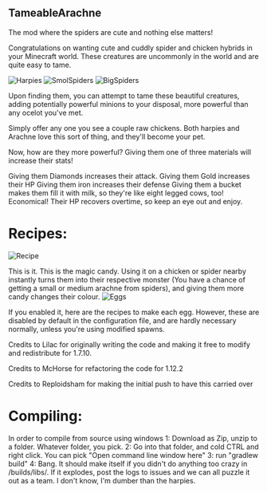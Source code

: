  ## TameableArachne
The mod where the spiders are cute and nothing else matters!



Congratulations on wanting cute and cuddly spider and chicken hybrids in your Minecraft world. These creatures are uncommonly in the world and are quite easy to tame.

![Harpies](https://i.imgur.com/JumWJHU.png)
![SmolSpiders](https://i.imgur.com/mYpylfH.png)
![BigSpiders](https://i.imgur.com/xiW6f9L.png)

Upon finding them, you can attempt to tame these beautiful creatures, adding potentially powerful minions to your disposal, more powerful than any ocelot you've met.

 Simply offer any one you see a couple raw chickens. Both harpies and Arachne love this sort of thing, and they'll become your pet.

 Now, how are they more powerful? Giving them one of three materials will increase their stats!

Giving them Diamonds increases their attack.
Giving them Gold increases their HP
Giving them iron increases their defense
Giving them a bucket makes them fill it with milk, so they're like eight legged cows, too! Economical!
Their HP recovers overtime, so keep an eye out and enjoy.



# Recipes:
![Recipe](https://i.imgur.com/SDmhN8n.png)

This is it. This is the magic candy. Using it on a chicken or spider nearby instantly turns them into their respective monster (You have a chance of getting a small or medium arachne from spiders), and giving them more candy changes their colour.
![Eggs](https://i.imgur.com/JqZoIWP.png)

If you enabled it, here are the recipes to make each egg. However, these are disabled by default in the configuration file, and are hardly necessary normally, unless you're using modified spawns.



Credits to Lilac for originally writing the code and making it free to modify and redistribute for 1.7.10.

Credits to McHorse for refactoring the code for 1.12.2

Credits to Reploidsham for making the initial push to have this carried over

# Compiling:
In order to compile from source using windows
1: Download as Zip, unzip to a folder. Whatever folder, you pick.
2: Go into that folder, and cold CTRL and right click. You can pick "Open command line window here"
3: run "gradlew build"
4: Bang. It should make itself if you didn't do anything too crazy in /builds/libs/. If it explodes, post the logs to issues and we can all puzzle it out as a team. I don't know, I'm dumber than the harpies.
